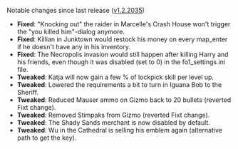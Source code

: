 Notable changes since last release ([v1.2.2035](https://github.com/rotators/Fo1in2/releases/tag/v1.2.2035))
- **Fixed**: "Knocking out" the raider in Marcelle's Crash House won't trigger the "you killed him"-dialog anymore.
- **Fixed**: Killian in Junktown would restock his money on every map_enter if he doesn't have any in his inventory.
- **Fixed**: The Necropolis invasion would still happen after killing Harry and his friends, even though it was disabled (set to 0) in the fo1_settings.ini file.
- **Tweaked**: Katja will now gain a few % of lockpick skill per level up.
- **Tweaked**: Lowered the requirements a bit to turn in Iguana Bob to the Sheriff.
- **Tweaked**: Reduced Mauser ammo on Gizmo back to 20 bullets (reverted Fixt change).
- **Tweaked**: Removed Stimpaks from Gizmo (reverted Fixt change).
- **Tweaked**: The Shady Sands merchant is now disabled by default.
- **Tweaked**: Wu in the Cathedral is selling his emblem again (alternative path to get the key).
